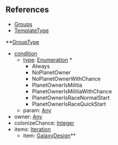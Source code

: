 ## References
  * [Groups](EntrenchmentGroups.md)
  * [TemplateType](EntrenchmentTemplateType.md)

**[GroupType](EntrenchmentGroupType.md)
  * [condition](Entrenchmentcondition.md)
    * [type](Entrenchmenttype.md): [Enumeration](Enumeration.md)
      * 
      * Always
      * NoPlanetOwner
      * NoPlanetOwnerWithChance
      * PlanetOwnerIsMilitia
      * PlanetOwnerIsMilitiaWithChance
      * PlanetOwnerIsRaceNormalStart
      * PlanetOwnerIsRaceQuickStart
    * param: [Any](Any.md)
  * owner: [Any](Any.md)
  * colonizeChance: [Integer](Integer.md)
  * items: [Iteration](Iteration.md)
    * item: [GalaxyDesign](GalaxyDesign.md)**
